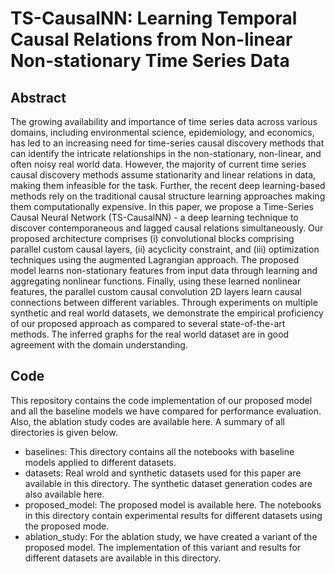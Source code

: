 # TS-CausalNN: Learning Temporal Causal Relations from Non-linear Non-stationary Time Series Data

## Abstract 

The growing availability and importance of time series data across various domains, including environmental science, epidemiology, and economics, has led to an increasing need for time-series causal discovery methods that can identify the intricate relationships in the non-stationary, non-linear, and often noisy real world data. However, the majority of current time series causal discovery methods assume stationarity and linear relations in data, making them infeasible for the task. Further, the recent deep learning-based methods rely on the traditional causal structure learning approaches making them computationally expensive. In this paper, we propose a Time-Series Causal Neural Network (TS-CausalNN) - a deep learning technique to discover contemporaneous and lagged causal relations simultaneously. Our proposed architecture comprises (i) convolutional blocks comprising parallel custom causal layers, (ii) acyclicity constraint, and (iii) optimization techniques using the augmented Lagrangian approach. The proposed model learns non-stationary features from input data through learning and aggregating nonlinear functions. Finally, using these learned nonlinear features, the parallel custom causal convolution 2D layers learn causal connections between different variables. Through experiments on multiple synthetic and real world datasets, we demonstrate the empirical proficiency of our proposed approach as compared to several state-of-the-art methods. The inferred graphs for the real world dataset are in good agreement with the domain understanding. 

## Code
This repository contains the code implementation of our proposed model and all the baseline models we have compared for performance evaluation. Also, the ablation study codes are available here. A summary of all directories is given below. 

- baselines: This directory contains all the notebooks with baseline models applied to different datasets.  
- datasets: Real wrold and synthetic datasets used for this paper are available in this directory. The synthetic dataset generation codes are also available here.
- proposed_model: The proposed model is available here. The notebooks in this directory contain experimental results for different datasets using the proposed mode.
- ablation_study: For the ablation study, we have created a variant of the proposed model. The implementation of this variant and results for different datasets are available in this directory.
